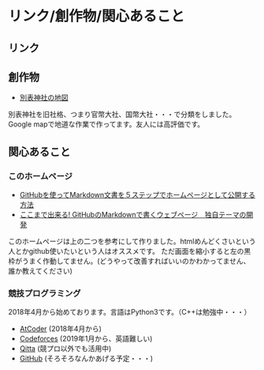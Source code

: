 # **リンク/創作物/関心あること**
## **リンク**



## **創作物**
-  [別表神社の地図](https://drive.google.com/open?id=1JxWpfm2hv-z9RfYKFUQWAVUPeHI&usp=sharing)

別表神社を旧社格、つまり官幣大社、国幣大社・・・で分類をしました。Google mapで地道な作業で作ってます。友人には高評価です。

## **関心あること**
### このホームページ
- [GitHubを使ってMarkdown文書を５ステップでホームページとして公開する方法](https://qiita.com/MahoTakara/items/3800e9dc83b530d0a050)
- [ここまで出来る! GitHubのMarkdownで書くウェブページ　独自テーマの開発](https://qiita.com/MahoTakara/items/e3d88a0d5d128bb07b27)

このホームページは上の二つを参考にして作りました。htmlめんどくさいという人とかgithub使いたいという人はオススメです。
ただ画面を縮小すると左の黒枠がうまく作動してません。(どうやって改善すればいいのかわかってません、誰か教えてください)

### 競技プログラミング
2018年4月から始めております。言語はPython3です。（C++は勉強中・・・）
- [AtCoder](https://atcoder.jp/users/okumura) (2018年4月から)
- [Codeforces](https://codeforces.com/profile/okumura) (2019年1月から、英語難しい)
- [Qitta](https://qiita.com/Kentaro_okumura) (競プロ以外でも活用中)
- [GitHub](https://github.com/masataka123) (そろそろなんかあげる予定・・・)


